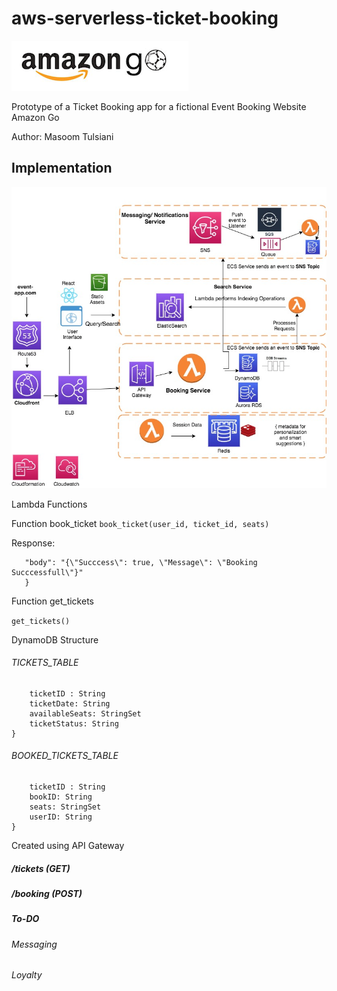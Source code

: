 # aws-serverless-ticket-booking


![Amazon Go](gosmall.png)

Prototype of a Ticket Booking app for a fictional Event Booking Website Amazon Go

Author: Masoom Tulsiani

## Implementation

![Booking Infrastructure Architecture](Event-ticket.jpg)


Lambda Functions


Function book_ticket
```book_ticket(user_id, ticket_id, seats)```


Response: 
```{
   "body": "{\"Succcess\": true, \"Message\": \"Booking Succcessfull\"}"
   }
```

Function get_tickets

```get_tickets()```



DynamoDB Structure
###### TICKETS_TABLE

```dynamodb
    ticketID : String
    ticketDate: String
    availableSeats: StringSet
    ticketStatus: String
}
```

###### BOOKED_TICKETS_TABLE

```dynamodb
    ticketID : String
    bookID: String
    seats: StringSet
    userID: String
}
```


Created using API Gateway
##### /tickets (GET)
##### /booking (POST)


##### To-DO

###### Messaging 
######  Loyalty
